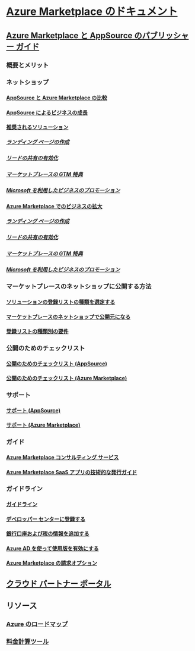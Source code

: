 # [Azure Marketplace のドキュメント](index.md)  

## [Azure Marketplace と AppSource のパブリッシャー ガイド](./marketplace-publishers-guide.md)  
### 概要とメリット  
### ネットショップ  
#### [AppSource と Azure Marketplace の比較](./comparing-appsource-azure-marketplace.md)  
#### [AppSource によるビジネスの成長](./grow-your-business-with-appsource.md) 
#### [推奨されるソリューション](./preferred-solutions.md)
##### [ランディング ページの作成](./build-your-landing-page.md)  
##### [リードの共有の有効化](./enable-lead-sharing.md)  
##### [マーケットプレースの GTM 特典](./gtm-benefits.md)  
##### [Microsoft を利用したビジネスのプロモーション](./promote-your-business-with-microsoft.md)  
#### [Azure Marketplace でのビジネスの拡大](./grow-your-business-with-azure-marketplace.md)  
##### [ランディング ページの作成](./build-your-landing-page.md)  
##### [リードの共有の有効化](./enable-lead-sharing.md)  
##### [マーケットプレースの GTM 特典](./gtm-benefits.md)  
##### [Microsoft を利用したビジネスのプロモーション](./promote-your-business-with-microsoft.md)  

### マーケットプレースのネットショップに公開する方法  
#### [ソリューションの登録リストの種類を選定する](./determine-your-listing-type.md)  
#### [マーケットプレースのネットショップで公開元になる](./become-publisher.md)  
#### [登録リストの種類別の要件](./listing-type-requirements.md)  

### 公開のためのチェックリスト  
#### [公開のためのチェックリスト (AppSource)](./publishing-checklist-appsource.md)  
#### [公開のためのチェックリスト (Azure Marketplace)](./publishing-checklist-azure-marketplace.md)  

### サポート  
#### [サポート (AppSource)](./support-appsource.md)  
#### [サポート (Azure Marketplace)](./support-azure-marketplace.md)  

### ガイド  
#### [Azure Marketplace コンサルティング サービス](consulting-services.md)  
#### [Azure Marketplace SaaS アプリの技術的な発行ガイド](marketplace-saas-applications-technical-publishing-guide.md) 

### ガイドライン  
#### [ガイドライン](./guidelines.md)  
#### [デベロッパー センターに登録する](./register-dev-center.md)  
#### [銀行口座および税の情報を追加する](./add-bank-tax-info.md)  
#### [Azure AD を使って使用版を有効にする](./enable-trial-using-azure-ad.md)  
#### [Azure Marketplace の請求オプション](./billing-options-azure-marketplace.md)  

## [クラウド パートナー ポータル](./cloud-partner-portal/cloud-partner-portal-what-is-the-cloud-partner-portal.md)  

## リソース  
### [Azure のロードマップ](https://azure.microsoft.com/roadmap/)  
### [料金計算ツール](https://azure.microsoft.com/pricing/calculator/)  
